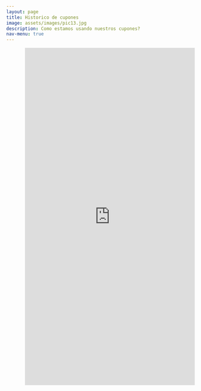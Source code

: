 ```yaml
---
layout: page
title: Historico de cupones
image: assets/images/pic13.jpg
description: Como estamos usando nuestros cupones?
nav-menu: true
---
```

<section id="one">
<iframe width="90%" height="900px" style="border:none;padding-left:10%"  src="https://public.tableau.com/views/demo_posta/CuponesHistoricos?:showVizHome=no&:embed=true" name="iframe_a"></iframe>
</section>

